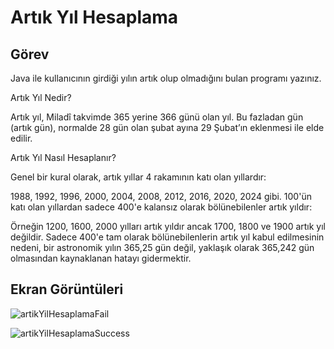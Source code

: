 # Artık Yıl Hesaplama

## Görev
Java ile kullanıcının girdiği yılın artık olup olmadığını bulan programı yazınız.

Artık Yıl Nedir?

Artık yıl, Miladî takvimde 365 yerine 366 günü olan yıl. Bu fazladan gün (artık gün), normalde 28 gün olan şubat ayına 29 Şubat’ın eklenmesi ile elde edilir.

Artık Yıl Nasıl Hesaplanır?

Genel bir kural olarak, artık yıllar 4 rakamının katı olan yıllardır:

1988, 1992, 1996, 2000, 2004, 2008, 2012, 2016, 2020, 2024 gibi.
100'ün katı olan yıllardan sadece 400'e kalansız olarak bölünebilenler artık yıldır:

Örneğin 1200, 1600, 2000 yılları artık yıldır ancak 1700, 1800 ve 1900 artık yıl değildir.
Sadece 400'e tam olarak bölünebilenlerin artık yıl kabul edilmesinin nedeni, bir astronomik yılın 365,25 gün değil, yaklaşık olarak 365,242 gün olmasından kaynaklanan hatayı gidermektir.

## Ekran Görüntüleri
![artikYilHesaplamaFail](https://github.com/yusufcandmrz/java101-tasks/assets/93606208/d0707fd1-5f2f-4940-a7ee-1d3933f7b810)

![artikYilHesaplamaSuccess](https://github.com/yusufcandmrz/java101-tasks/assets/93606208/c7ba8aa2-1270-4de7-93cf-a7219eef4df8)
